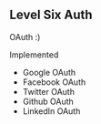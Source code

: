 ## Level Six Auth

OAuth :)

Implemented   

- Google OAuth
- Facebook OAuth
- Twitter OAuth
- Github OAuth
- LinkedIn OAuth